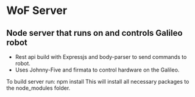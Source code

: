 # WoF Server
## Node server that runs on and controls Galileo robot

* Rest api build with Expressjs and body-parser to send commands to robot.
* Uses Johnny-Five and firmata to control hardware on the Galileo.

To build server run:
    npm install
This will install all necessary packages to the node_modules folder.
